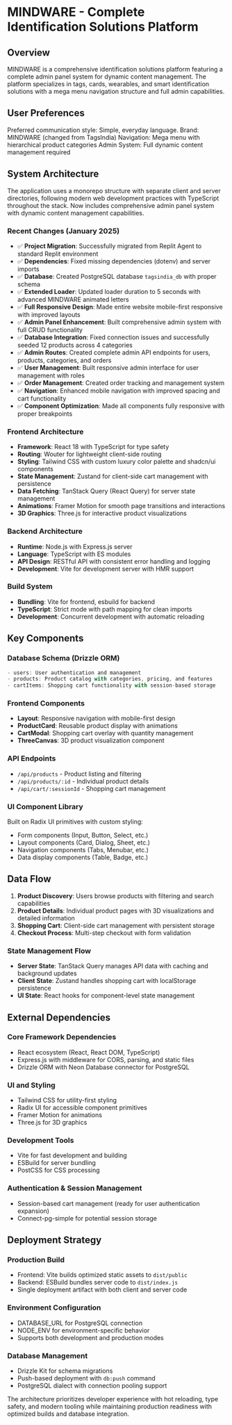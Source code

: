 # MINDWARE - Complete Identification Solutions Platform

## Overview

MINDWARE is a comprehensive identification solutions platform featuring a complete admin panel system for dynamic content management. The platform specializes in tags, cards, wearables, and smart identification solutions with a mega menu navigation structure and full admin capabilities.

## User Preferences

Preferred communication style: Simple, everyday language.
Brand: MINDWARE (changed from TagsIndia)
Navigation: Mega menu with hierarchical product categories
Admin System: Full dynamic content management required

## System Architecture

The application uses a monorepo structure with separate client and server directories, following modern web development practices with TypeScript throughout the stack. Now includes comprehensive admin panel system with dynamic content management capabilities.

### Recent Changes (January 2025)
- ✅ **Project Migration**: Successfully migrated from Replit Agent to standard Replit environment
- ✅ **Dependencies**: Fixed missing dependencies (dotenv) and server imports
- ✅ **Database**: Created PostgreSQL database `tagsindia_db` with proper schema
- ✅ **Extended Loader**: Updated loader duration to 5 seconds with advanced MINDWARE animated letters
- ✅ **Full Responsive Design**: Made entire website mobile-first responsive with improved layouts
- ✅ **Admin Panel Enhancement**: Built comprehensive admin system with full CRUD functionality
- ✅ **Database Integration**: Fixed connection issues and successfully seeded 12 products across 4 categories
- ✅ **Admin Routes**: Created complete admin API endpoints for users, products, categories, and orders
- ✅ **User Management**: Built responsive admin interface for user management with roles
- ✅ **Order Management**: Created order tracking and management system
- ✅ **Navigation**: Enhanced mobile navigation with improved spacing and cart functionality
- ✅ **Component Optimization**: Made all components fully responsive with proper breakpoints

### Frontend Architecture
- **Framework**: React 18 with TypeScript for type safety
- **Routing**: Wouter for lightweight client-side routing
- **Styling**: Tailwind CSS with custom luxury color palette and shadcn/ui components
- **State Management**: Zustand for client-side cart management with persistence
- **Data Fetching**: TanStack Query (React Query) for server state management
- **Animations**: Framer Motion for smooth page transitions and interactions
- **3D Graphics**: Three.js for interactive product visualizations

### Backend Architecture
- **Runtime**: Node.js with Express.js server
- **Language**: TypeScript with ES modules
- **API Design**: RESTful API with consistent error handling and logging
- **Development**: Vite for development server with HMR support

### Build System
- **Bundling**: Vite for frontend, esbuild for backend
- **TypeScript**: Strict mode with path mapping for clean imports
- **Development**: Concurrent development with automatic reloading

## Key Components

### Database Schema (Drizzle ORM)
```typescript
- users: User authentication and management
- products: Product catalog with categories, pricing, and features
- cartItems: Shopping cart functionality with session-based storage
```

### Frontend Components
- **Layout**: Responsive navigation with mobile-first design
- **ProductCard**: Reusable product display with animations
- **CartModal**: Shopping cart overlay with quantity management
- **ThreeCanvas**: 3D product visualization component

### API Endpoints
- `/api/products` - Product listing and filtering
- `/api/products/:id` - Individual product details
- `/api/cart/:sessionId` - Shopping cart management

### UI Component Library
Built on Radix UI primitives with custom styling:
- Form components (Input, Button, Select, etc.)
- Layout components (Card, Dialog, Sheet, etc.)
- Navigation components (Tabs, Menubar, etc.)
- Data display components (Table, Badge, etc.)

## Data Flow

1. **Product Discovery**: Users browse products with filtering and search capabilities
2. **Product Details**: Individual product pages with 3D visualizations and detailed information
3. **Shopping Cart**: Client-side cart management with persistent storage
4. **Checkout Process**: Multi-step checkout with form validation

### State Management Flow
- **Server State**: TanStack Query manages API data with caching and background updates
- **Client State**: Zustand handles shopping cart with localStorage persistence
- **UI State**: React hooks for component-level state management

## External Dependencies

### Core Framework Dependencies
- React ecosystem (React, React DOM, TypeScript)
- Express.js with middleware for CORS, parsing, and static files
- Drizzle ORM with Neon Database connector for PostgreSQL

### UI and Styling
- Tailwind CSS for utility-first styling
- Radix UI for accessible component primitives
- Framer Motion for animations
- Three.js for 3D graphics

### Development Tools
- Vite for fast development and building
- ESBuild for server bundling
- PostCSS for CSS processing

### Authentication & Session Management
- Session-based cart management (ready for user authentication expansion)
- Connect-pg-simple for potential session storage

## Deployment Strategy

### Production Build
- Frontend: Vite builds optimized static assets to `dist/public`
- Backend: ESBuild bundles server code to `dist/index.js`
- Single deployment artifact with both client and server code

### Environment Configuration
- DATABASE_URL for PostgreSQL connection
- NODE_ENV for environment-specific behavior
- Supports both development and production modes

### Database Management
- Drizzle Kit for schema migrations
- Push-based deployment with `db:push` command
- PostgreSQL dialect with connection pooling support

The architecture prioritizes developer experience with hot reloading, type safety, and modern tooling while maintaining production readiness with optimized builds and database integration.